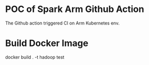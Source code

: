 # POC of Spark Arm Github Action

The Github action triggered CI on Arm Kubernetes env.

# Build Docker Image

docker build . -t hadoop
test
